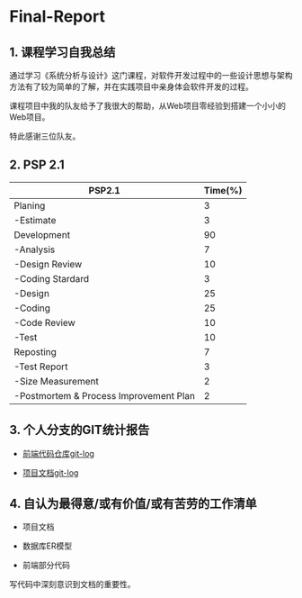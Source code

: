 # Final-Report

## 1. 课程学习自我总结

通过学习《系统分析与设计》这门课程，对软件开发过程中的一些设计思想与架构方法有了较为简单的了解，并在实践项目中亲身体会软件开发的过程。

课程项目中我的队友给予了我很大的帮助，从Web项目零经验到搭建一个小小的Web项目。

特此感谢三位队友。

## 2. PSP 2.1

| PSP2.1           | Time(%) |
|  - | - |
| Planing          | 3       |
| -Estimate        |    3    | 
| Development      | 90      |
| -Analysis        |    7    |
| -Design Review   |    10   |
| -Coding Stardard |    3    |
| -Design          |    25   |
| -Coding          |    25   |
| -Code Review     |    10   |
| -Test            |    10   |
| Reposting        | 7       |
| -Test Report     |    3    |
| -Size Measurement|    2    |
| -Postmortem & Process Improvement Plan| 2 |


## 3. 个人分支的GIT统计报告

* [前端代码仓库git-log](https://github.com/SYSU-BronzeTiki/Documents/blob/master/doc/Git-Log/FrontEnd-git-log-xzt.txt)

* [项目文档git-log](https://github.com/SYSU-BronzeTiki/Documents/blob/master/doc/Git-Log/Documents-git-log-xzt.txt)

## 4. 自认为最得意/或有价值/或有苦劳的工作清单

* 项目文档

* 数据库ER模型

* 前端部分代码

写代码中深刻意识到文档的重要性。


